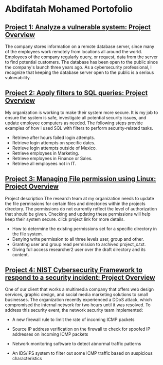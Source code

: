# Abdifatah Mohamed Portofolio
## [Project 1: Analyze a vulnerable system: Project Overview](https://github.com/ashire6456/CyberSecurity-Portofolio/blob/main/Vulnerability%20assessment%20report%20.pdf)
The company stores information on a remote database server, since many of the employees work remotely from locations all around the world. Employees of the company regularly query, or request, data from the server to find potential customers. The database has been open to the public since the company's launch three years ago. As a cybersecurity professional, I recognize that keeping the database server open to the public is a serious vulnerability.

## [Project 2: Apply filters to SQL queries: Project Overview](https://github.com/ashire6456/CyberSecurity-Portofolio/blob/main/Apply%20filters%20to%20SQL%20queries.pdf)
My organization is working to make their system more secure. It is my job to ensure the system is safe, investigate all potential security issues, and update employee computers as needed. The following steps provide examples of how I used SQL with filters to perform security-related tasks.

- Retrieve after hours failed login attempts.
- Retrieve login attempts on specific dates.
- Retrieve login attempts outside of Mexico.
- Retrieve employees in Marketing.
- Retrieve employees in Finance or Sales.
- Retrieve all employees not in IT.
## [Project 3: Managing File permission using Linux: Project Overview](https://github.com/ashire6456/CyberSecurity-Portofolio/blob/main/File%20permissions%20in%20Linux.pdf)
Project description
The research team at my organization needs to update the file permissions for certain files and directories within the projects directory. The permissions do not currently reflect the level of authorization that should be given. Checking and updating these permissions will help keep their system secure. 
click project link for more details.
- How to determine the existing permissions set for a specific directory in the file system.
- Denying write permission to all three levels user, group and other.
- Granting user and group read permission to archived project_x.txt.
- Giving full access researcher2 user over the draft directory and its content.
  
## [Project 4: NIST Cybersecurity Framework to respond to a security incident: Project Overview](https://github.com/ashire6456/CyberSecurity-Portofolio/blob/main/Incident%20report%20analysis%20.pdf)

One of our client that works a multimedia company that offers web design services, graphic design, and social media marketing solutions to small businesses. 
The organization recently experienced a DDoS attack, which compromised the internal network for two hours until it was resolved.
  To address this security event, the network security team implemented: 

- A new firewall rule to limit the rate of incoming ICMP packets

- Source IP address verification on the firewall to check for spoofed IP addresses on incoming ICMP packets

- Network monitoring software to detect abnormal traffic patterns

- An IDS/IPS system to filter out some ICMP traffic based on suspicious characteristics




